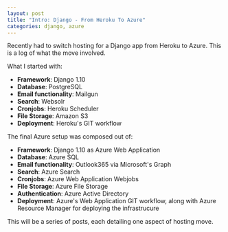 ```yaml
---
layout: post
title: "Intro: Django - From Heroku To Azure"
categories: django, azure
---
```


Recently had to switch hosting for a Django app from Heroku to Azure. This is a log of what the move involved.

What I started with:

- **Framework**: Django 1.10
- **Database**: PostgreSQL
- **Email functionality**: Mailgun
- **Search**: Websolr
- **Cronjobs**: Heroku Scheduler
- **File Storage**: Amazon S3
- **Deployment**: Heroku's GIT workflow

The final Azure setup was composed out of:

- **Framework**: Django 1.10 as Azure Web Application
- **Database**: Azure SQL
- **Email functionality**: Outlook365 via Microsoft's Graph
- **Search**: Azure Search
- **Cronjobs**: Azure Web Application Webjobs
- **File Storage**: Azure File Storage
- **Authentication**: Azure Active Directory
- **Deployment**: Azure's Web Application GIT workflow, along with Azure Resource Manager for deploying the infrastrucure

This will be a series of posts, each detailing one aspect of hosting move.


